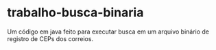 # trabalho-busca-binaria

Um código em java feito para executar busca em um arquivo binário de registro de CEPs dos correios.
